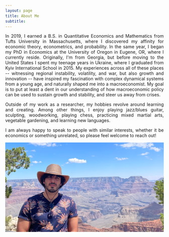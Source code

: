 ```yaml
---
layout: page
title: About Me
subtitle: 
---
```

<style>body {text-align: justify}</style>

In 2019, I earned a B.S. in Quantitative Economics and Mathematics from Tufts University in Massachusetts, where I discovered my affinity for economic theory, econometrics, and probability. 
In the same year, I began my PhD in Economics at the University of Oregon in Eugene, OR, where I currently reside.
Originally, I'm from Georgia, but before moving to the United States I spent my teenage years in Ukraine, where I graduated from Kyiv International School in 2015.
My experiences across all of these places -- witnessing regional instability, volatility, and war, but also growth and innovation -- have inspired my fascination with complex dynamical systems from a young age, and naturally shaped me into a macroeconomist.
My goal is to put at least a dent in our understanding of how macroeconomic policy can be used to sustain growth and stability, and steer us away from crises.

Outside of my work as a researcher, my hobbies revolve around learning and creating.
Among other things, I enjoy playing jazz/blues guitar, sculpting, woodworking, playing chess, practicing mixed martial arts, vegetable gardening, and learning new languages.

I am always happy to speak to people with similar interests, whether it be economics or something unrelated, so please feel welcome to reach out!

![](images/img.png)
